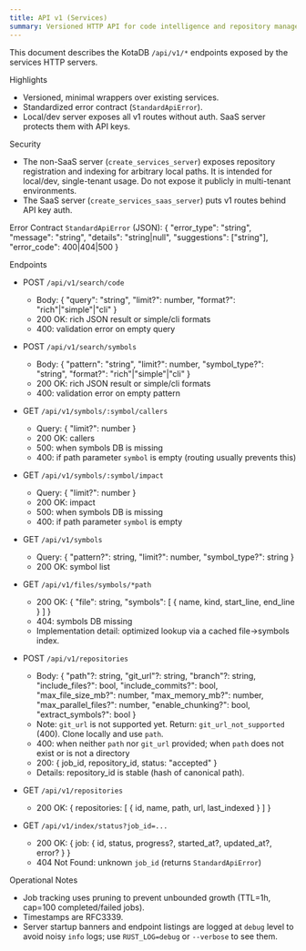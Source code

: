 ```yaml
---
title: API v1 (Services)
summary: Versioned HTTP API for code intelligence and repository management
---
```


This document describes the KotaDB `/api/v1/*` endpoints exposed by the services HTTP servers.

Highlights
- Versioned, minimal wrappers over existing services.
- Standardized error contract (`StandardApiError`).
- Local/dev server exposes all v1 routes without auth. SaaS server protects them with API keys.

Security
- The non-SaaS server (`create_services_server`) exposes repository registration and indexing for arbitrary local paths. It is intended for local/dev, single-tenant usage. Do not expose it publicly in multi-tenant environments.
- The SaaS server (`create_services_saas_server`) puts v1 routes behind API key auth.

Error Contract
`StandardApiError` (JSON):
{
  "error_type": "string",
  "message": "string",
  "details": "string|null",
  "suggestions": ["string"],
  "error_code": 400|404|500
}

Endpoints
- POST `/api/v1/search/code`
  - Body: { "query": "string", "limit?": number, "format?": "rich"|"simple"|"cli" }
  - 200 OK: rich JSON result or simple/cli formats
  - 400: validation error on empty query

- POST `/api/v1/search/symbols`
  - Body: { "pattern": "string", "limit?": number, "symbol_type?": "string", "format?": "rich"|"simple"|"cli" }
  - 200 OK: rich JSON result or simple/cli formats
  - 400: validation error on empty pattern

- GET `/api/v1/symbols/:symbol/callers`
  - Query: { "limit?": number }
  - 200 OK: callers
  - 500: when symbols DB is missing
  - 400: if path parameter `symbol` is empty (routing usually prevents this)

- GET `/api/v1/symbols/:symbol/impact`
  - Query: { "limit?": number }
  - 200 OK: impact
  - 500: when symbols DB is missing
  - 400: if path parameter `symbol` is empty

- GET `/api/v1/symbols`
  - Query: { "pattern?": string, "limit?": number, "symbol_type?": string }
  - 200 OK: symbol list

- GET `/api/v1/files/symbols/*path`
  - 200 OK: { "file": string, "symbols": [ { name, kind, start_line, end_line } ] }
  - 404: symbols DB missing
  - Implementation detail: optimized lookup via a cached file→symbols index.

- POST `/api/v1/repositories`
  - Body: { "path"?: string, "git_url"?: string, "branch"?: string,
            "include_files?": bool, "include_commits?": bool,
            "max_file_size_mb?": number, "max_memory_mb?": number,
            "max_parallel_files?": number, "enable_chunking?": bool,
            "extract_symbols?": bool }
  - Note: `git_url` is not supported yet. Return: `git_url_not_supported` (400). Clone locally and use `path`.
  - 400: when neither `path` nor `git_url` provided; when `path` does not exist or is not a directory
  - 200: { job_id, repository_id, status: "accepted" }
  - Details: repository_id is stable (hash of canonical path).

- GET `/api/v1/repositories`
  - 200 OK: { repositories: [ { id, name, path, url, last_indexed } ] }

- GET `/api/v1/index/status?job_id=...`
  - 200 OK: { job: { id, status, progress?, started_at?, updated_at?, error? } }
  - 404 Not Found: unknown `job_id` (returns `StandardApiError`)

Operational Notes
- Job tracking uses pruning to prevent unbounded growth (TTL=1h, cap=100 completed/failed jobs).
- Timestamps are RFC3339.
- Server startup banners and endpoint listings are logged at `debug` level to avoid noisy `info` logs; use `RUST_LOG=debug` or `--verbose` to see them.


